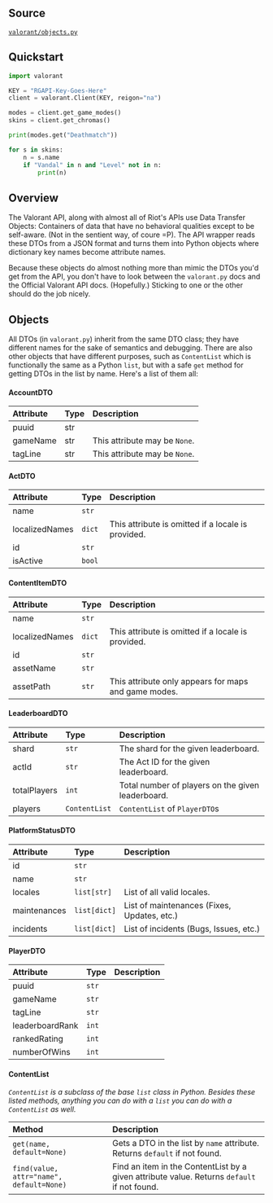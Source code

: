 ## Source

[`valorant/objects.py`](https://github.com/frissyn/valorant.py/blob/master/valorant/objects.py)

## Quickstart

```python
import valorant

KEY = "RGAPI-Key-Goes-Here"
client = valorant.Client(KEY, reigon="na")

modes = client.get_game_modes()
skins = client.get_chromas()

print(modes.get("Deathmatch"))

for s in skins:
    n = s.name
    if "Vandal" in n and "Level" not in n:
        print(n)
```

## Overview

The Valorant API, along with almost all of Riot's APIs use Data Transfer Objects: Containers of data that have no behavioral qualities except to be self-aware. (Not in the sentient way, of coure =P). The API wrapper reads these DTOs from a JSON format and turns them into Python objects where dictionary key names become attribute names.

Because these objects do almost nothing more than mimic the DTOs you'd get from the API, you don't have to look between the `valorant.py` docs and the Official Valorant API docs. (Hopefully.) Sticking to one or the other should do the job nicely.

## Objects

All DTOs (in `valorant.py`) inherit from the same DTO class; they have different names for the sake of semantics and debugging. There are also other objects that have different purposes, such as `ContentList` which is functionally the same as a Python `list`, but with a safe `get` method for getting DTOs in the list by name. Here's a list of them all:

#### AccountDTO

| Attribute      | Type | Description                                        |
|:---------------|:-----|:---------------------------------------------------|
| puuid          | str  |                                                    |
| gameName       | str  | This attribute may be `None`.                      |
| tagLine        | str  | This attribute may be `None`.                      |


#### ActDTO

| Attribute      | Type   | Description                                        |
|:---------------|:-------|:---------------------------------------------------|
| name           | `str`  |                                                    |
| localizedNames | `dict` | This attribute is omitted if a locale is provided. |
| id             | `str`  |                                                    |
| isActive       | `bool` |                                                    |


#### ContentItemDTO

| Attribute      | Type   | Description                                          |
|:---------------|:-------|:-----------------------------------------------------|
| name           | `str`  |                                                      |
| localizedNames | `dict` | This attribute is omitted if a locale is provided.   |
| id             | `str`  |                                                      |
| assetName      | `str`  |                                                      |
| assetPath      | `str`  | This attribute only appears for maps and game modes. |


#### LeaderboardDTO

| Attribute      | Type         | Description                                          |
|:---------------|:-------------|:-----------------------------------------------------|
| shard          | `str`        | The shard for the given leaderboard.                 |
| actId          | `str`        | The Act ID for the given leaderboard.                |
| totalPlayers   | `int`        | Total number of players on the given leaderboard.    |
| players        | `ContentList`| `ContentList` of `PlayerDTO`s                        |


#### PlatformStatusDTO

| Attribute      | Type                | Description                                |
|:---------------|:--------------------|:-------------------------------------------|
| id             | `str`               |                                            |
| name           | `str`               |                                            |
| locales        | `list[str]`         | List of all valid locales.                 |
| maintenances   | `list[dict]`        | List of maintenances (Fixes, Updates, etc.)|
| incidents      | `list[dict]`        | List of incidents (Bugs, Issues, etc.)     |


#### PlayerDTO

| Attribute       | Type                | Description                                |
|:----------------|:--------------------|:-------------------------------------------|
| puuid           | `str`               |                                            |
| gameName        | `str`               |                                            |
| tagLine         | `str`               |                                            |
| leaderboardRank | `int`               |                                            |
| rankedRating    | `int`               |                                            |
| numberOfWins    | `int`               |                                            |

#### ContentList

*`ContentList` is a subclass of the base `list` class in Python. Besides these listed methods, anything you can do with a `list` you can do with a `ContentList` as well.*

|Method                                   |Description                                                                                |
|:----------------------------------------|:------------------------------------------------------------------------------------------|
|`get(name, default=None)`                |Gets a DTO in the list by `name` attribute. Returns `default` if not found.                |
|`find(value, attr="name", default=None)` |Find an item in the ContentList by a given attribute value. Returns `default` if not found.|
